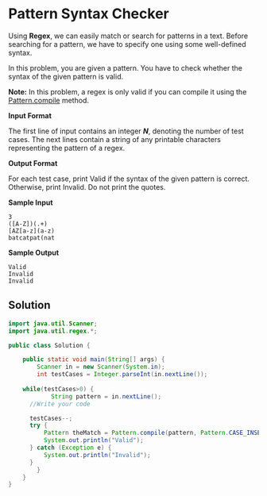 # Pattern Syntax Checker

Using **Regex**, we can easily match or search for patterns in a text. Before searching for a pattern, we have to specify one using some well-defined syntax.

In this problem, you are given a pattern. You have to check whether the syntax of the given pattern is valid.

**Note:** In this problem, a regex is only valid if you can compile it using the [Pattern.compile](https://docs.oracle.com/javase/6/docs/api/java/util/regex/Pattern.html#compile%28java.lang.String%29) method.

**Input Format**

The first line of input contains an integer **_N_**, denoting the number of test cases. The next  lines contain a string of any printable characters representing the pattern of a regex.

**Output Format**

For each test case, print Valid if the syntax of the given pattern is correct. Otherwise, print Invalid. Do not print the quotes.

**Sample Input**
```
3
([A-Z])(.+)
[AZ[a-z](a-z)
batcatpat(nat
```

**Sample Output**
```
Valid
Invalid
Invalid
```

## Solution

```java
import java.util.Scanner;
import java.util.regex.*;

public class Solution {

	public static void main(String[] args) {
		Scanner in = new Scanner(System.in);
		int testCases = Integer.parseInt(in.nextLine());
		
    while(testCases>0) {
			String pattern = in.nextLine();
      //Write your code

      testCases--;
      try {
          Pattern theMatch = Pattern.compile(pattern, Pattern.CASE_INSENSITIVE);
          System.out.println("Valid");
      } catch (Exception e) {
          System.out.println("Invalid");
      }
		}
	}
}
```
